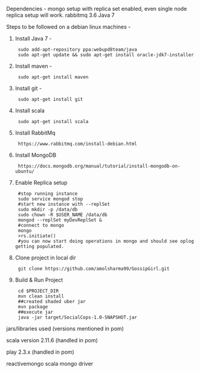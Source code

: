Dependencies -
mongo setup with replica set enabled, even single node replica setup will work.
rabbitmq 3.6
Java 7

Steps to be followed on a debian linux machines -

1. Install Java 7 -

        sudo add-apt-repository ppa:webupd8team/java
        sudo apt-get update && sudo apt-get install oracle-jdk7-installer
        
2. Install maven -

        sudo apt-get install maven

3. Install git -
 

        sudo apt-get install git

4. Install scala

        sudo apt-get install scala

5. Install RabbitMq

        https://www.rabbitmq.com/install-debian.html
        
6. Install MongoDB

        https://docs.mongodb.org/manual/tutorial/install-mongodb-on-ubuntu/        

7. Enable Replica setup

        #stop running instance
        sudo service mongod stop
        #start new instance with --replSet
        sudo mkdir -p /data/db
        sudo chown -R $USER_NAME /data/db
        mongod --replSet myDevReplSet &
        #connect to mongo
        mongo
        >rs.initiate()
        #you can now start doing operations in mongo and should see oplog getting populated.

8. Clone project in local dir 

        git clone https://github.com/amolsharma99/GossipGirl.git

9. Build & Run Project 

        cd $PROJECT_DIR
        mvn clean install
        ##created shaded uber jar
        mvn package 
        ##execute jar
        java -jar target/SocialCops-1.0-SNAPSHOT.jar 

jars/libraries used (versions mentioned in pom)

scala version 2.11.6 (handled in pom)

play 2.3.x (handled in pom)

reactivemongo scala mongo driver
